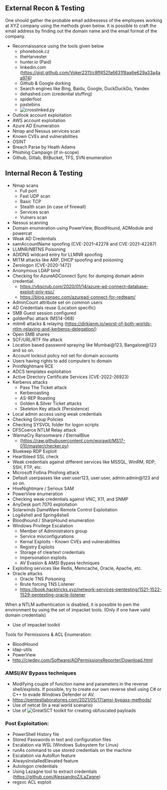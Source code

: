 ## External Recon & Testing
One should gather the probable email addressess of the employees working at XYZ company using the methods given below. It is possible to craft the email address by finding out the domain name and the email format of the company.
- Reconnaissance using the tools given below
  - phonebook.cz
  - theHarvester
  - hunter.io (Paid)
  - linkedin.com (https://gist.github.com/Voker2311/c8ff452fa6631f8aa6e629a33a4aa974)
  - Github & Google dorking
  - Search engines like Bing, Baidu, Google, DuckDuckGo, Yandex
  - dehashed.com (credential stuffing)
  - spiderfoot
  - pastebins
  - ![crosslinked.py](https://github.com/m8sec/CrossLinked)
- Outlook account exploitation
- AWS account exploitation
- Azure AD Enumeration
- Nmap and Nessus services scan
- Known CVEs and vulnerabilities
- OSINT
- Breach Parse by Heath Adams
- Phishing Campaign (if in-scope)
- Github, Gitlab, BitBucket, TFS, SVN enumeration

## Internal Recon & Testing
- Nmap scans
  - Full port
  - Fast UDP scan
  - Basic TCP
  - Stealth scan (in case of firewall)
  - Services scan
  - Vulners scan
- Nessus scanning
- Domain enumeration using PowerView, BloodHound, ADModule and powercat
- Weak AD Credentials
- samAccountName spoofing (CVE-2021–42278 and CVE-2021–42287)
- LLMNR/NBTNS Poisoning
- ADIDNS wildcard entry for LLMNR spoofing
- MITM attacks like ARP, DHCP spoofing and poisoning
- Zerologon (CVE-2020-1472)
- Anonymous LDAP bind
- Checking for AzureADConnect Sync for dumping domain admin credential.
  - https://vbscrub.com/2020/01/14/azure-ad-connect-database-exploit-priv-esc/
  - https://blog.xpnsec.com/azuread-connect-for-redteam/
- AdminCount attribute set on common users
- AD Credentials reuse (Location specific)
- SMB Guest session configured
- goldenPac attack (MS14-068)
- mitm6 attacks & relaying (https://dirkjanm.io/worst-of-both-worlds-ntlm-relaying-and-kerberos-delegation/)
- Open SMB shares
- SCF/URL/RTF file attack
- Location based password spraying like Mumbai@123, Bangalore@123 and so on.
- Account lockout policy not set for domain accounts
- Users having rights to add computers to domain
- PrintNightmare RCE
- ADCS templates exploitation
- Active Directory Certificate Services (CVE-2022-26923)
- Kerberos attacks
  - Pass The Ticket attack
  - Kerberoasting
  - AS-REP Roasting
  - Golden & Silver Ticket attacks
  - Skeleton Key attack (Persistence)
- Local admin access using weak credentials
- Checking Group Policies
- Checking SYSVOL folder for logon scripts
- DFSCoerce NTLM Relay attack
- WannaCry Ransomware / EternalBlue
  - (https://raw.githubusercontent.com/worawit/MS17-010/master/checker.py)
- Bluekeep RDP Exploit
- Heartbleed SSL check
- Weak credentials against different services like MSSQL, WinRM, RDP, SSH, FTP, etc.
- Microsoft Follina Phishing attack
- Default userpasses like user:user123, user:user, admin:admin@123 and so on.
- HiveNightmare / Serious SAM
- PowerView enumeration
- Checking weak credentials against VNC, X11, and SNMP
- AnyDesk port 7070 exploitation
- Solarwinds DameWare Remote Control Exploitation
- Log4shell and Spring4shell
- Bloodhound / SharpHound enumeration
- Windows Privilege Escalation
  - Member of Administrators group
  - Service misconfigurations
  - Kernal Exploits - Known CVEs and vulnerabilities
  - Registry Exploits
  - Storage of cleartext credentials
  - Impersonation exploits
  - AV Evasion & AMSI Bypass techniques
- Exploiting services like Redis, Memcache, Oracle, Apache, etc.
- Oracle attacks
  - Oracle TNS Poisoning
  - Brute forcing TNS Listener
  - https://book.hacktricks.xyz/network-services-pentesting/1521-1522-1529-pentesting-oracle-listener

When a NTLM authentication is disabled, it is possible to pwn the environment by using the set of impacket tools. (Only if one have valid domain credentials)
- Use of impacket toolkit

Tools for Permissions & ACL Enumeration:
- BloodHound
- ldap-utils
- PowerView
- http://cjwdev.com/Software/ADPermissionsReporter/Download.html

### AMSI/AV Bypass techniques
- Modifying couple of function name and parameters in the reverse shell/exploits. If possible, try to create our own reverse shell using C# or C++ to evade Windows Defender or AV.
- https://pentestlaboratories.com/2021/05/17/amsi-bypass-methods/
- Use of netcat (In a real world scenario)
- Use of ![GreatSCT](https://github.com/GreatSCT/GreatSCT) toolkit for creating obfuscated payloads

### Post Exploitation:
- PowerShell History file
- Stored Passwords in text and configuration files
- Escalation via WSL (Windows Subsystem for Linux)
- runAs command to use stored credentials on the machine
- Escalation via AutoRun feature
- AlwaysInstalledElevated feature
- Autologon credentials
- Using Lazagne tool to extract credentials (https://github.com/AlessandroZ/LaZagne)
- regsvc ACL exploit
